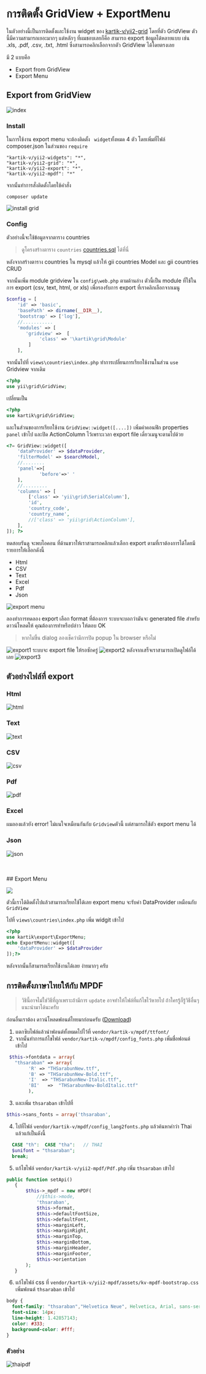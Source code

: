 # การติดตั้ง GridView + ExportMenu

 ในตัวอย่างนี้เป็นการติดตั้งและใช้งาน widget ของ [kartik-v/yii2-grid](https://github.com/kartik-v/yii2-grid/blob/master/README.md) โดยที่ตัว GridView ตัวนี้มีความสามารถเยอะมากๆ แต่หลักๆ ที่ผมชอบเลยก็คือ สามารถ export ข้อมูลได้หลายแบบ เช่น .xls, .pdf, .csv, .txt, .html ซึ่งสามารถคลิกเลือกจากตัว GridView ได้โดยตรงเลย

 มี 2 แบบคือ
 * Export from GridView
 * Export Menu


## Export from GridView

![index](/images/index.png)

### Install
ในการใช้งาน export menu จะต้องติดตั้ง  ` widget`ทั้งหมด 4 ตัว โดยเพิ่มที่ไฟล์ composer.json ในส่วนของ  ```require```

 ```
"kartik-v/yii2-widgets": "*",
"kartik-v/yii2-grid": "*",
"kartik-v/yii2-export": "*",
"kartik-v/yii2-mpdf": "*"
 ```

จากนั้นทำการสั่งติดตั้งโดยใช้คำสั่ง
```
composer update
```
![install grid](/images/install-grid.png "Logo Title Text 1")

### Config
ตัวอย่างนี้จะใช้ข้อมูลจากตาราง countries
> ดูโครงสร้างตาราง `countries` [countries.sql](https://github.com/raramuridesign/mysql-country-list/blob/master/mysql-country-list.sql) ได้ที่นี่

หลังจากสร้างตาราง countries ใน mysql แล้วให้ gii countries Model และ gii countries CRUD

จากนั้นเพิ่ม module gridview ใน `config\web.php` ตามด้านล่าง ตัวนี้เป็น module ที่ใช้ในการ export  (csv, text, html, or xls)
เพื่อรองรับการ export ที่เราคลิกเลือกจากเมนู
```php
$config = [
    'id' => 'basic',
    'basePath' => dirname(__DIR__),
    'bootstrap' => ['log'],
    //...........
    'modules' => [
       'gridview' =>  [
            'class' => '\kartik\grid\Module'
        ]
    ],
```

จากนั้นไปที่ `views\countries\index.php` ทำการเปลี่ยนการเรียกใช้งานในส่วน `use` Gridview
จากเดิม

```php
<?php
use yii\grid\GridView;
```
เปลี่ยนเป็น
```php
<?php
use kartik\grid\GridView;
```

และในส่วนของการเรียกใช้งาน `GridView::widget([....])` เพิ่มค่าคอนฟิก properties `panel` เข้าไป และปิด ActionColumn ไว้เพราะเวลา export file เดี่ยวเมนูจะตามไปด้วย
```php
<?= GridView::widget([
    'dataProvider' => $dataProvider,
    'filterModel' => $searchModel,
    //........
    'panel'=>[
            'before'=>' '
    ],
    //.........
    'columns' => [
        ['class' => 'yii\grid\SerialColumn'],
        'id',
        'country_code',
        'country_name',
        //['class' => 'yii\grid\ActionColumn'],
    ],
]); ?>
```

ทดสอบรันดู จะพบไอคอน ที่ด้านขวาให้เราสามารถคลิกแล้วเลือก   export ตามที่เราต้องการได้โดยมีรายการให้เลือกดังนี้
- Html
- CSV
- Text
- Excel
- Pdf
- Json

![export menu](/images/grid-export.png)

ลองทำการทดลอง export เลือก format ที่ต้องการ ระบบจะบอกว่ามันจะ generated file สำหรับดาวน์โหลดให้ คุณต้องการทำหรือปล่าว ให้ตอบ OK
> หากไม่ขึ้น dialog ลองเช็คว่ามีการปิด popup ใน browser หรือไม่

![export1](/images/export1.png)
ระบบจะ export file ให้รอซักครู่
![export2](/images/export2.png)
หลังจากเสร็จเราสามารถเปิดดูไฟล์ได้เลย
![export3](/images/export3.png)

## ตัวอย่างไฟล์ที่ export
### Html
![html](/images/html.png)
### Text
![text](/images/txt.png)
### CSV
![csv](/images/csv.png)
### Pdf
![pdf](/images/pdf.png)
### Excel
ผมลองแล้วยัง error! ไม่แนใจเหมือนกันกับ `Gridview`ตัวนี้ แต่สามารถใช้ตัว export menu ได้
### Json
![json](/images/json.png)

<br>
<br>
## Export Menu

![](/images/exportmenu.png)

ตัวนี้เราได้ติดตั้งไปแล้วสามารถเรียกใช้ได้เลย export menu จะรับค่า DataProvider เหมือนกับ `GridView`

ไปที่ `views\countries\index.php` เพิ่ม widgit เข้าไป

```php
<?php
use kartik\export\ExportMenu;
echo ExportMenu::widget([
    'dataProvider' => $dataProvider
]);?>
```
หลังจากนั้นก็สามารถเรียกใช้งานได้เลย ง่ายมากๆ ครับ


## การติดตั้งภาษาไทยให้กับ MPDF
> วิธินี้อาจไม่ใช่วิธีที่ถูกเพราะถ้ามีการ `update` อาจทำให้ไฟล์ที่แก้ไขไว้หายไป  ถ้าใครรู้ก็รู้วิธีอื่นๆ แนะนำมาได้นะครับ

ก่อนอื่นเราต้อง ดาวน์โหลดฟอนต์ไทยมาก่อนครับ ([Download](/downloads/thaifont.zip))

1. แตกซิบไฟล์แล้วนำฟอนต์ทั้งหมดไปไว้ที่ `vendor/kartik-v/mpdf/ttfont/`
2. จากนั้นทำการแก้ไขไฟล์ `vendor/kartik-v/mpdf/config_fonts.php` เพิ่มชื่อฟอนต์เข้าไป
```php
 $this->fontdata = array(
   "thsaraban" => array(
        'R' => "THSarabunNew.ttf",
        'B' => "THSarabunNew-Bold.ttf",
        'I'  => "THSarabunNew-Italic.ttf",
        'BI'   =>  "THSarabunNew-BoldItalic.ttf"
        ),
 ```

3. และเพิ่ม `thsaraban` เข้าไปที่
```php
$this->sans_fonts = array('thsaraban',
```
4. ไปที่ไฟล์ `vendor/kartik-v/mpdf/config_lang2fonts.php` แล้วค้นหาคำว่า Thai แล้วแก้เป็นดังนี้
```php
  CASE "th":  CASE "tha":	// THAI
  $unifont = "thsaraban";
  break;
```
5. แก้ไขไฟล์ `vendor/kartik-v/yii2-mpdf/Pdf.php`  เพิ่ม `thsaraban` เข้าไป
```php
public function setApi()
   {
       $this->_mpdf = new mPDF(
           //$this->mode,
           'thsaraban',
           $this->format,
           $this->defaultFontSize,
           $this->defaultFont,
           $this->marginLeft,
           $this->marginRight,
           $this->marginTop,
           $this->marginBottom,
           $this->marginHeader,
           $this->marginFooter,
           $this->orientation
       );
   }
```
6. แก้ไขไฟล์ css ที่ `vendor/kartik-v/yii2-mpdf/assets/kv-mpdf-bootstrap.css` เพิ่มฟอนต์ `thsaraban` เข้าไป
```css
body {
  font-family: "thsaraban","Helvetica Neue", Helvetica, Arial, sans-serif;
  font-size: 14px;
  line-height: 1.42857143;
  color: #333;
  background-color: #fff;
}
```

### ตัวอย่าง
![thaipdf](/images/pdf-thai.png)
